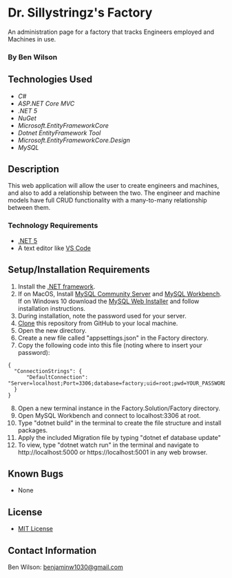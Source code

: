 # Dr. Sillystringz's Factory

An administration page for a factory that tracks Engineers employed and Machines in use.

### By Ben Wilson

## Technologies Used

* _C#_
* _ASP.NET Core MVC_
* _.NET 5_
* _NuGet_
* _Microsoft.EntityFrameworkCore_
* _Dotnet EntityFramework Tool_
* _Microsoft.EntityFrameworkCore.Design_
* _MySQL_

## Description
This web application will allow the user to create engineers and machines, and also to add a relationship between the two. The engineer and machine models have full CRUD functionality with a many-to-many relationship between them.

### Technology Requirements

* [.NET 5](https://dotnet.microsoft.com/download/dotnet/5.0)
* A text editor like [VS Code](https://code.visualstudio.com/)

## Setup/Installation Requirements

1. Install the [.NET framework](https://docs.microsoft.com/en-us/dotnet/core/install/windows?tabs=net50).
2. If on MacOS, Install [MySQL Community Server](https://dev.mysql.com/downloads/file/?id=484914) and [MySQL Workbench](https://dev.mysql.com/downloads/file/?id=484391). If on Windows 10 download the [MySQL Web Installer](https://downloads.mysql.com/archives/get/p/25/file/mysql-installer-web-community-8.0.19.0.msi) and follow installation instructions.
3. During installation, note the password used for your server.
4. [Clone](https://docs.github.com/en/github/creating-cloning-and-archiving-repositories/cloning-a-repository-from-github/cloning-a-repository) this repository from GitHub to your local machine.
5. Open the new directory.
6. Create a new file called "appsettings.json" in the Factory directory.
7. Copy the following code into this file (noting where to insert your password):
```
{
  "ConnectionStrings": {
      "DefaultConnection": "Server=localhost;Port=3306;database=factory;uid=root;pwd=YOUR_PASSWORD;"
  }
}
```
8. Open a new terminal instance in the Factory.Solution/Factory directory.
10. Open MySQL Workbench and connect to localhost:3306 at root.
11. Type "dotnet build" in the terminal to create the file structure and install packages.
12. Apply the included Migration file by typing "dotnet ef database update"
14. To view, type "dotnet watch run" in the terminal and navigate to http://localhost:5000 or https://localhost:5001 in any web browser.

## Known Bugs

* None

## License

* [MIT License](https://opensource.org/licenses/MIT)

## Contact Information

Ben Wilson: <benjaminw1030@gmail.com>
